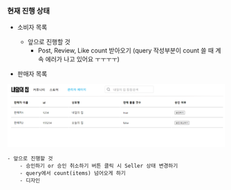 ### 현재 진행 상태

- 소비자 목록
    - 앞으로 진행할 것
        - Post, Review, Like count 받아오기 (query 작성부분이 count 쓸 때 계속 에러가 나고 있어요 ㅜㅜㅜㅜ)

- 판매자 목록

<img src='img/판매자목록_admin.PNG' />

    - 앞으로 진행할 것
        - 승인하기 or 승인 취소하기 버튼 클릭 시 Seller 상태 변경하기
        - query에서 count(items) 넘어오게 하기
        - 디자인